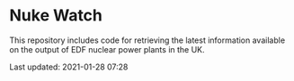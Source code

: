 # Nuke Watch

This repository includes code for retrieving the latest information available on the output of EDF nuclear power plants in the UK.

Last updated: 2021-01-28 07:28
